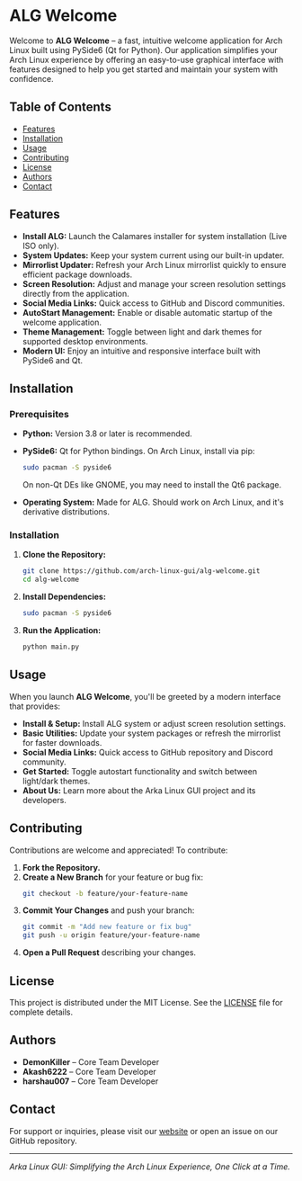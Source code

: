 # ALG Welcome

Welcome to **ALG Welcome** – a fast, intuitive welcome application for Arch Linux built using PySide6 (Qt for Python). Our application simplifies your Arch Linux experience by offering an easy-to-use graphical interface with features designed to help you get started and maintain your system with confidence.

## Table of Contents

- [Features](#features)
- [Installation](#installation)
- [Usage](#usage)
- [Contributing](#contributing)
- [License](#license)
- [Authors](#authors)
- [Contact](#contact)

## Features

- **Install ALG:** Launch the Calamares installer for system installation (Live ISO only).
- **System Updates:** Keep your system current using our built-in updater.
- **Mirrorlist Updater:** Refresh your Arch Linux mirrorlist quickly to ensure efficient package downloads.
- **Screen Resolution:** Adjust and manage your screen resolution settings directly from the application.
- **Social Media Links:** Quick access to GitHub and Discord communities.
- **AutoStart Management:** Enable or disable automatic startup of the welcome application.
- **Theme Management:** Toggle between light and dark themes for supported desktop environments.
- **Modern UI:** Enjoy an intuitive and responsive interface built with PySide6 and Qt.

## Installation

### Prerequisites

- **Python:** Version 3.8 or later is recommended.
- **PySide6:** Qt for Python bindings. On Arch Linux, install via pip:
  ```bash
  sudo pacman -S pyside6
  ```
  On non-Qt DEs like GNOME, you may need to install the Qt6 package.

- **Operating System:** Made for ALG. Should work on Arch Linux, and it's derivative distributions.

### Installation

1. **Clone the Repository:**
   ```bash
   git clone https://github.com/arch-linux-gui/alg-welcome.git
   cd alg-welcome
   ```

2. **Install Dependencies:**
   ```bash
   sudo pacman -S pyside6
   ```

3. **Run the Application:**
   ```bash
   python main.py
   ```

## Usage

When you launch **ALG Welcome**, you'll be greeted by a modern interface that provides:

- **Install & Setup:** Install ALG system or adjust screen resolution settings.
- **Basic Utilities:** Update your system packages or refresh the mirrorlist for faster downloads.
- **Social Media Links:** Quick access to GitHub repository and Discord community.
- **Get Started:** Toggle autostart functionality and switch between light/dark themes.
- **About Us:** Learn more about the Arka Linux GUI project and its developers.

## Contributing

Contributions are welcome and appreciated! To contribute:

1. **Fork the Repository.**
2. **Create a New Branch** for your feature or bug fix:
   ```bash
   git checkout -b feature/your-feature-name
   ```
3. **Commit Your Changes** and push your branch:
   ```bash
   git commit -m "Add new feature or fix bug"
   git push -u origin feature/your-feature-name
   ```
4. **Open a Pull Request** describing your changes.

## License

This project is distributed under the MIT License. See the [LICENSE](LICENSE) file for complete details.

## Authors

- **DemonKiller** – Core Team Developer
- **Akash6222** – Core Team Developer
- **harshau007** – Core Team Developer

## Contact

For support or inquiries, please visit our [website](https://www.arkalinuxgui.org) or open an issue on our GitHub repository.

---

*Arka Linux GUI: Simplifying the Arch Linux Experience, One Click at a Time.*